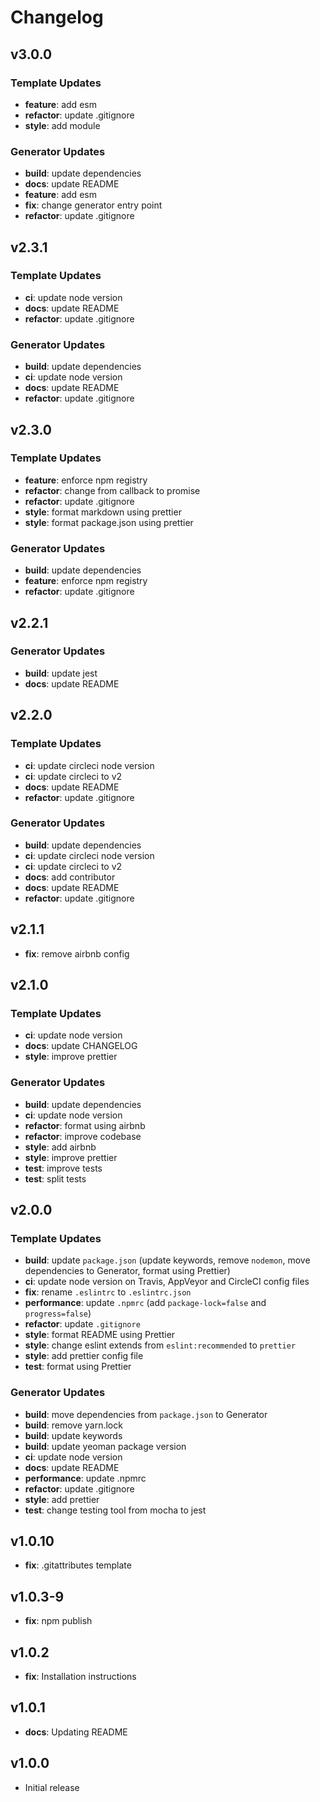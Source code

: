 # Changelog

## v3.0.0

### Template Updates

- **feature**: add esm
- **refactor**: update .gitignore
- **style**: add module

### Generator Updates

- **build**: update dependencies
- **docs**: update README
- **feature**: add esm
- **fix**: change generator entry point
- **refactor**: update .gitignore

## v2.3.1

### Template Updates

- **ci**: update node version
- **docs**: update README
- **refactor**: update .gitignore

### Generator Updates

- **build**: update dependencies
- **ci**: update node version
- **docs**: update README
- **refactor**: update .gitignore

## v2.3.0

### Template Updates

- **feature**: enforce npm registry
- **refactor**: change from callback to promise
- **refactor**: update .gitignore
- **style**: format markdown using prettier
- **style**: format package.json using prettier

### Generator Updates

- **build**: update dependencies
- **feature**: enforce npm registry
- **refactor**: update .gitignore

## v2.2.1

### Generator Updates

- **build**: update jest
- **docs**: update README

## v2.2.0

### Template Updates

- **ci**: update circleci node version
- **ci**: update circleci to v2
- **docs**: update README
- **refactor**: update .gitignore

### Generator Updates

- **build**: update dependencies
- **ci**: update circleci node version
- **ci**: update circleci to v2
- **docs**: add contributor
- **docs**: update README
- **refactor**: update .gitignore

## v2.1.1

- **fix**: remove airbnb config

## v2.1.0

### Template Updates

- **ci**: update node version
- **docs**: update CHANGELOG
- **style**: improve prettier

### Generator Updates

- **build**: update dependencies
- **ci**: update node version
- **refactor**: format using airbnb
- **refactor**: improve codebase
- **style**: add airbnb
- **style**: improve prettier
- **test**: improve tests
- **test**: split tests

## v2.0.0

### Template Updates

- **build**: update `package.json` (update keywords, remove `nodemon`, move dependencies to Generator, format using Prettier)
- **ci**: update node version on Travis, AppVeyor and CircleCI config files
- **fix**: rename `.eslintrc` to `.eslintrc.json`
- **performance**: update `.npmrc` (add `package-lock=false` and `progress=false`)
- **refactor**: update `.gitignore`
- **style**: format README using Prettier
- **style**: change eslint extends from `eslint:recommended` to `prettier`
- **style**: add prettier config file
- **test**: format using Prettier

### Generator Updates

- **build**: move dependencies from `package.json` to Generator
- **build**: remove yarn.lock
- **build**: update keywords
- **build**: update yeoman package version
- **ci**: update node version
- **docs**: update README
- **performance**: update .npmrc
- **refactor**: update .gitignore
- **style**: add prettier
- **test**: change testing tool from mocha to jest

## v1.0.10

- **fix**: .gitattributes template

## v1.0.3-9

- **fix**: npm publish

## v1.0.2

- **fix**: Installation instructions

## v1.0.1

- **docs**: Updating README

## v1.0.0

- Initial release
